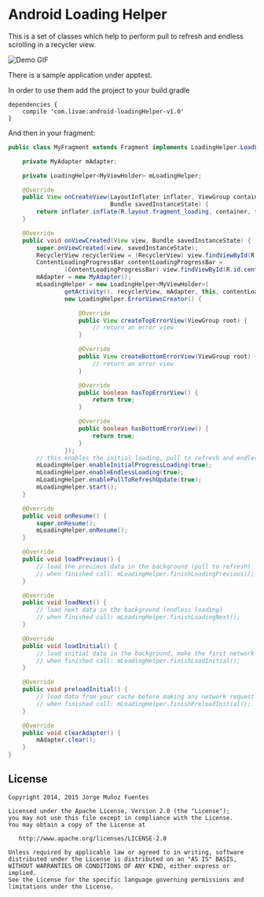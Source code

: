 # Android Loading Helper

This is a set of classes which help to perform pull to refresh and endless scrolling in a recycler view.

![Demo GIF](http://raw.github.com/jorgemf/android-loading-helper/master/misc/loadinghelper.gif)

There is a sample application under apptest.

In order to use them add the project to your build.gradle

```Gradle
dependencies {
    compile 'com.livae:android-loadingHelper-v1.0'
}
```

And then in your fragment:

```Java
public class MyFragment extends Fragment implements LoadingHelper.LoadListener {

	private MyAdapter mAdapter;

	private LoadingHelper<MyViewHolder> mLoadingHelper;

	@Override
	public View onCreateView(LayoutInflater inflater, ViewGroup container,
	                         Bundle savedInstanceState) {
		return inflater.inflate(R.layout.fragment_loading, container, false);
	}

	@Override
	public void onViewCreated(View view, Bundle savedInstanceState) {
		super.onViewCreated(view, savedInstanceState);
		RecyclerView recyclerView = (RecyclerView) view.findViewById(R.id.recycler_view);
		ContentLoadingProgressBar contentLoadingProgressBar =
		        (ContentLoadingProgressBar) view.findViewById(R.id.center_progressbar);
		mAdapter = new MyAdapter();
		mLoadingHelper = new LoadingHelper<MyViewHolder>(
				getActivity(), recyclerView, mAdapter, this, contentLoadingProgressBar,
				new LoadingHelper.ErrorViewsCreator() {

					@Override
					public View createTopErrorView(ViewGroup root) {
					    // return an error view
					}

					@Override
					public View createBottomErrorView(ViewGroup root) {
					    // return an error view
					}

					@Override
					public boolean hasTopErrorView() {
						return true;
					}

					@Override
					public boolean hasBottomErrorView() {
						return true;
					}
				});
		// this enables the initial loading, pull to refresh and endless loading
		mLoadingHelper.enableInitialProgressLoading(true);
		mLoadingHelper.enableEndlessLoading(true);
		mLoadingHelper.enablePullToRefreshUpdate(true);
		mLoadingHelper.start();
	}

	@Override
	public void onResume() {
		super.onResume();
		mLoadingHelper.onResume();
	}

	@Override
	public void loadPrevious() {
	    // load the previous data in the background (pull to refresh)
	    // when finished call: mLoadingHelper.finishLoadingPrevious();
	}

	@Override
	public void loadNext() {
	    // load next data in the background (endless loading)
	    // when finished call: mLoadingHelper.finishLoadingNext();
	}

	@Override
	public void loadInitial() {
	    // load initial data in the background, make the first network request
	    // when finished call: mLoadingHelper.finishLoadInitial();
	}

	@Override
	public void preloadInitial() {
	    // load data from your cache before making any network request
	    // when finished call: mLoadingHelper.finishPreloadInitial();
	}

	@Override
	public void clearAdapter() {
		mAdapter.clear();
	}
}
```

## License

    Copyright 2014, 2015 Jorge Muñoz Fuentes

    Licensed under the Apache License, Version 2.0 (the "License");
    you may not use this file except in compliance with the License.
    You may obtain a copy of the License at

       http://www.apache.org/licenses/LICENSE-2.0

    Unless required by applicable law or agreed to in writing, software
    distributed under the License is distributed on an "AS IS" BASIS,
    WITHOUT WARRANTIES OR CONDITIONS OF ANY KIND, either express or implied.
    See the License for the specific language governing permissions and
    limitations under the License.
   